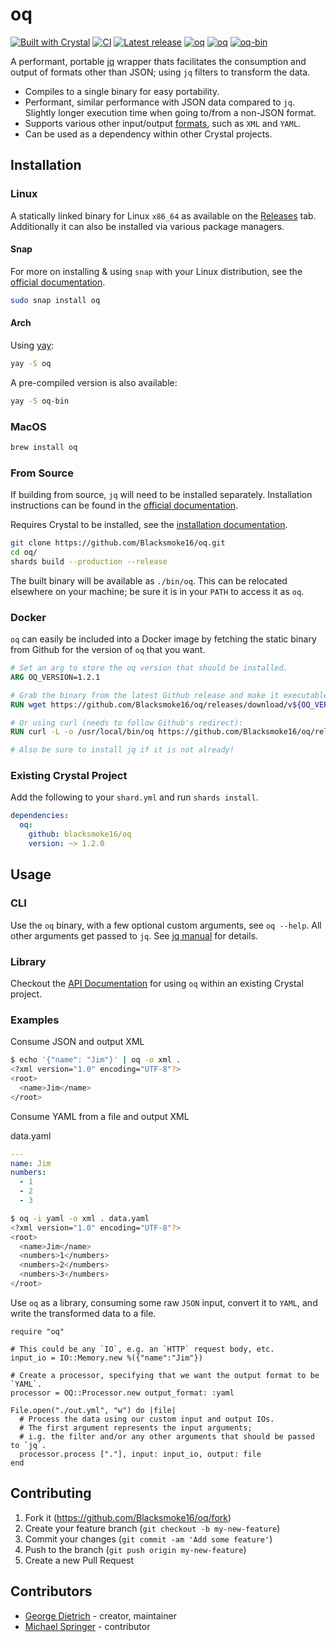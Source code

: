 # oq

[![Built with Crystal](https://img.shields.io/badge/built%20with-crystal-000000.svg?logo=crystal)](https://crystal-lang.org/)
[![CI](https://github.com/blacksmoke16/oq/workflows/CI/badge.svg)](https://github.com/blacksmoke16/oq/actions?query=workflow%3ACI)
[![Latest release](https://img.shields.io/github/release/blacksmoke16/oq.svg?color=teal&logo=github)](https://github.com/blacksmoke16/oq/releases)
[![oq](https://snapcraft.io/oq/badge.svg)](https://snapcraft.io/oq)
[![oq](https://img.shields.io/aur/version/oq?label=oq&logo=arch-linux)](https://aur.archlinux.org/packages/oq/)
[![oq-bin](https://img.shields.io/aur/version/oq-bin?label=oq-bin&logo=arch-linux)](https://aur.archlinux.org/packages/oq-bin/)

A performant, portable [jq](https://github.com/stedolan/jq/) wrapper thats facilitates the consumption and output of formats other than JSON; using `jq` filters to transform the data.

* Compiles to a single binary for easy portability.
* Performant, similar performance with JSON data compared to `jq`.  Slightly longer execution time when going to/from a non-JSON format.  
* Supports various other input/output [formats](https://blacksmoke16.github.io/oq/OQ/Format.html), such as `XML` and `YAML`.
* Can be used as a dependency within other Crystal projects.

## Installation

### Linux

A statically linked binary for Linux `x86_64` as available on the [Releases](https://github.com/Blacksmoke16/oq/releases) tab.  Additionally it can also be installed via various package managers.

#### Snap

For more on installing & using `snap` with your Linux distribution, see the [official documentation](https://docs.snapcraft.io/installing-snapd).

```sh
sudo snap install oq
```

#### Arch

Using [yay](https://github.com/Jguer/yay):

```sh
yay -S oq
```

A pre-compiled version is also available:

```sh
yay -S oq-bin
```

### MacOS

```sh
brew install oq
```

### From Source

If building from source, `jq` will need to be installed separately. Installation instructions can be found in the [official documentation](https://stedolan.github.io/jq/).

Requires Crystal to be installed, see the [installation documentation](https://crystal-lang.org/install).

```sh
git clone https://github.com/Blacksmoke16/oq.git
cd oq/
shards build --production --release
```

The built binary will be available as `./bin/oq`.  This can be relocated elsewhere on your machine; be sure it is in your `PATH` to access it as `oq`.

### Docker

`oq` can easily be included into a Docker image by fetching the static binary from Github for the version of `oq` that you want.

```dockerfile
# Set an arg to store the oq version that should be installed.
ARG OQ_VERSION=1.2.1

# Grab the binary from the latest Github release and make it executable; placing it within /usr/local/bin.  Can also put it elsewhere if you so desire.
RUN wget https://github.com/Blacksmoke16/oq/releases/download/v${OQ_VERSION}/oq-v${OQ_VERSION}-linux-x86_64 -O /usr/local/bin/oq && chmod +x /usr/local/bin/oq

# Or using curl (needs to follow Github's redirect):
RUN curl -L -o /usr/local/bin/oq https://github.com/Blacksmoke16/oq/releases/download/v${OQ_VERSION}/oq-v${OQ_VERSION}-linux-x86_64 && chmod +x /usr/local/bin/oq

# Also be sure to install jq if it is not already!
```

### Existing Crystal Project

Add the following to your `shard.yml` and run `shards install`.

```yaml
dependencies:
  oq:
    github: blacksmoke16/oq
    version: ~> 1.2.0
```

## Usage

### CLI

Use the `oq` binary, with a few optional custom arguments, see `oq --help`.  All other arguments get passed to `jq`. See [jq manual](https://stedolan.github.io/jq/manual/) for details.

### Library

Checkout the [API Documentation](https://blacksmoke16.github.io/oq/OQ/Processor.html) for using `oq` within an existing Crystal project.

### Examples

Consume JSON and output XML

```sh
$ echo '{"name": "Jim"}' | oq -o xml .
<?xml version="1.0" encoding="UTF-8"?>
<root>
  <name>Jim</name>
</root>
```

Consume YAML from a file and output XML

data.yaml

```yaml
---
name: Jim
numbers:
  - 1
  - 2
  - 3
```

```sh
$ oq -i yaml -o xml . data.yaml 
<?xml version="1.0" encoding="UTF-8"?>
<root>
  <name>Jim</name>
  <numbers>1</numbers>
  <numbers>2</numbers>
  <numbers>3</numbers>
</root>
```

Use `oq` as a library, consuming some raw `JSON` input, convert it to `YAML`, and write the transformed data to a file.

```crystal
require "oq"

# This could be any `IO`, e.g. an `HTTP` request body, etc.
input_io = IO::Memory.new %({"name":"Jim"})

# Create a processor, specifying that we want the output format to be `YAML`.
processor = OQ::Processor.new output_format: :yaml

File.open("./out.yml", "w") do |file|
  # Process the data using our custom input and output IOs.
  # The first argument represents the input arguments;
  # i.g. the filter and/or any other arguments that should be passed to `jq`.
  processor.process ["."], input: input_io, output: file
end
```

## Contributing

1. Fork it (<https://github.com/Blacksmoke16/oq/fork>)
2. Create your feature branch (`git checkout -b my-new-feature`)
3. Commit your changes (`git commit -am 'Add some feature'`)
4. Push to the branch (`git push origin my-new-feature`)
5. Create a new Pull Request

## Contributors

- [George Dietrich](https://github.com/Blacksmoke16) - creator, maintainer
- [Michael Springer](https://github.com/sprngr) - contributor
